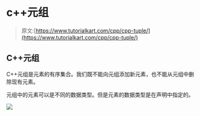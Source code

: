 # c++元组

> 原文:[https://www.tutorialkart.com/cpp/cpp-tuple/](https://www.tutorialkart.com/cpp/cpp-tuple/)

## C++元组

C++元组是元素的有序集合。我们既不能向元组添加新元素，也不能从元组中删除现有元素。

元组中的元素可以是不同的数据类型。但是元素的数据类型是在声明中指定的。

[![](../Images/925da31b32d6bc3827932f6c8afb11bb.png)](https://www.tutorialkart.com/)